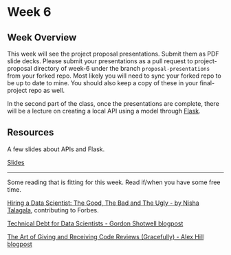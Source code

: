 # Week 6

## Week Overview

This week will see the project proposal presentations. Submit them as PDF slide decks. Please submit your presentations as a pull request to project-proposal directory of week-6 under the branch `proposal-presentations` from your forked repo. Most likely you will need to sync your forked repo to be up to date to mine.  You should also keep a copy of these in your final-project repo as well. 

In the second part of the class, once the presentations are complete, there will be a lecture on creating a local API using a model through [Flask](http://flask.pocoo.org/). 

## Resources

A few slides about APIs and Flask. 

[Slides](https://github.com/natelangholz/stat418-tools-in-datascience/blob/master/week-6/slides-week-6.pdf)

-----

Some reading that is fitting for this week. Read if/when you have some free time. 

[Hiring a Data Scientist: The Good, The Bad and The Ugly - by Nisha Talagala](https://www.forbes.com/sites/cognitiveworld/2019/04/30/hiring-a-data-scientist-the-good-the-bad-and-the-ugly/), contributing to Forbes.

[Technical Debt for Data Scientists - Gordon Shotwell blogpost](https://blog.shotwell.ca/posts/2019-04-19-technical-debt-in-data-science/)

[The Art of Giving and Receiving Code Reviews (Gracefully) - Alex Hill blogpost](http://www.alexandra-hill.com/2018/06/25/the-art-of-giving-and-receiving-code-reviews/)
